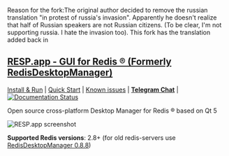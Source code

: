 Reason for the fork:The original author decided to remove the russian translation "in protest of russia's invasion". Apparently he doesn't realize that half of Russian speakers are not Russian citizens. (To be clear, I'm not supporting russia. I hate the invasion too). This fork has the translation added back in

## [RESP.app - GUI for Redis &reg; (Formerly RedisDesktopManager)](https://resp.app "RESP.app Official Site")

[Install & Run](http://docs.resp.app/en/latest/install/) | 
[Quick Start](http://docs.resp.app/en/latest/quick-start/) |
[Known issues](http://docs.resp.app/en/latest/known-issues/) |
[**Telegram Chat**](https://t.me/RedisDesktopManager) |
[![Documentation Status](https://readthedocs.org/projects/redisdesktopmanager/badge/?version=latest)](http://docs.resp.app/en/latest/?badge=latest)

Open source cross-platform Desktop Manager for Redis &reg; based on Qt 5

![RESP.app screenshot](http://resp.app/static/img/features/all.png?v2021)

**Supported Redis versions**: 2.8+ (for old redis-servers use [RedisDesktopManager 0.8.8](https://github.com/uglide/RedisDesktopManager/releases/tag/0.8.8))

